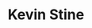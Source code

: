 ---
layout: default
tag: OR
title: Kevin Stine
image: https://secure.actblue.com/x/object/actblue-images/entity/photos/small/41029.jpg
district: 
party: Democrat
seat: Senate
website: www.kevinstine.com
donate: https://secure.actblue.com/contribute/page/sdkevinstine
---